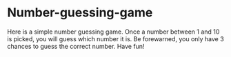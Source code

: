 # Number-guessing-game
Here is a simple number guessing game. Once a number between 1 and 10 is picked, you will guess which number it is. Be forewarned, you only have 3 chances to guess the correct number. Have fun!
